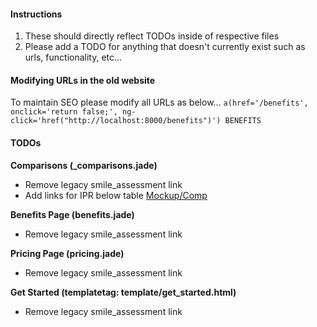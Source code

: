 #### Instructions
1. These should directly reflect TODOs inside of respective files
2. Please add a TODO for anything that doesn't currently exist such as urls, functionality, etc...

#### Modifying URLs in the old website
To maintain SEO please modify all URLs as below...
`a(href='/benefits', onclick='return false;', ng-click='href("http://localhost:8000/benefits")') BENEFITS`

#### TODOs
**Comparisons (_comparisons.jade)**
- Remove legacy smile_assessment link
- Add links for IPR below table [Mockup/Comp](https://drive.google.com/file/d/0B1Nt64Pnrb_gZExiM2xLZWxXc28/view)

**Benefits Page (benefits.jade)**
- Remove legacy smile_assessment link

**Pricing Page (pricing.jade)**
- Remove legacy smile_assessment link

**Get Started (templatetag: template/get_started.html)**
- Remove legacy smile_assessment link
